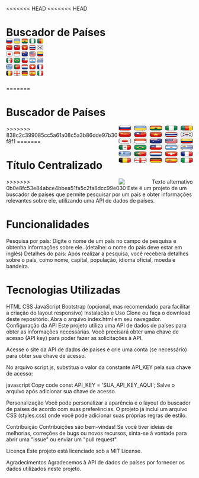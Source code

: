 <<<<<<< HEAD
<<<<<<< HEAD
# Buscador de Países <div align-itens="left"><img width="100" height="100" src="./assets/png-transparent-countries-flags-icons-country-culture-china.png"><div>
=======
 <p>
    <h1>Buscador de Países</h1>
 </p>
<div>
  <img width="100" height="100" src="./assets/png-transparent-countries-flags-icons-country-culture-china.png" alt="bandeiras" style="float:right;width:200px;">
<div>
>>>>>>> 838c2c399085cc5a61a08c5a3b86dde97b30f8f1
=======
<p align="center">
  <h1>Título Centralizado</h1>
</p>

<div style="text-align:right">
  <img src="./assets/paises" alt="Texto alternativo" style="float:right;width:200px;">
</div>
>>>>>>> 0b0e8fc53e84abce4bbea51fa5c2fa8dcc99e030
Este é um projeto de um buscador de países que permite pesquisar por um país e obter informações relevantes sobre ele, utilizando uma API de dados de países.

# Funcionalidades
Pesquisa por país: Digite o nome de um país no campo de pesquisa e obtenha informações sobre ele. (detalhe: o nome do país deve estar em inglês)
Detalhes do país: Após realizar a pesquisa, você receberá detalhes sobre o país, como nome, capital, população, idioma oficial, moeda e bandeira.
# Tecnologias Utilizadas
HTML
CSS
JavaScript
Bootstrap (opcional, mas recomendado para facilitar a criação do layout responsivo)
Instalação e Uso
Clone ou faça o download deste repositório.
Abra o arquivo index.html em seu navegador.
Configuração da API
Este projeto utiliza uma API de dados de países para obter as informações necessárias. Você precisará obter uma chave de acesso (API key) para poder fazer as solicitações à API.

Acesse o site da API de dados de países e crie uma conta (se necessário) para obter sua chave de acesso.

No arquivo script.js, substitua o valor da constante API_KEY pela sua chave de acesso:

javascript
Copy code
const API_KEY = 'SUA_API_KEY_AQUI';
Salve o arquivo após adicionar sua chave de acesso.

Personalização
Você pode personalizar a aparência e o layout do buscador de países de acordo com suas preferências. O projeto já inclui um arquivo CSS (styles.css) onde você pode adicionar suas próprias regras de estilo.

Contribuição
Contribuições são bem-vindas! Se você tiver ideias de melhorias, correções de bugs ou novos recursos, sinta-se à vontade para abrir uma "issue" ou enviar um "pull request".

Licença
Este projeto está licenciado sob a MIT License.

Agradecimentos
Agradecemos à API de dados de países por fornecer os dados utilizados neste projeto.
